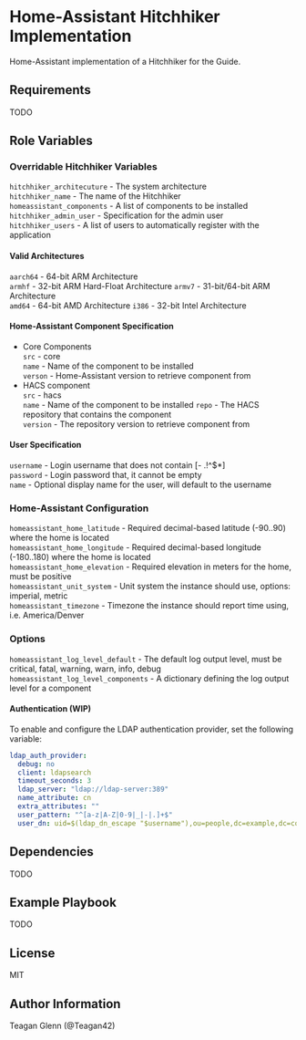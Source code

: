 Home-Assistant Hitchhiker Implementation
=========

Home-Assistant implementation of a Hitchhiker for the Guide.

Requirements
------------

TODO

Role Variables
--------------

### Overridable Hitchhiker Variables
`hitchhiker_architecuture` - The system architecture  
`hitchhiker_name` - The name of the Hitchhiker  
`homeassistant_components` - A list of components to be installed  
`hitchhiker_admin_user` - Specification for the admin user  
`hitchhiker_users` - A list of users to automatically register with the application

#### Valid Architectures 
`aarch64` - 64-bit ARM Architecture   
`armhf` - 32-bit ARM Hard-Float Architecture
`armv7` - 31-bit/64-bit ARM Architecture  
`amd64` - 64-bit AMD Architecture
`i386` - 32-bit Intel Architecture

#### Home-Assistant Component Specification
* Core Components  
    `src` - core  
    `name` - Name of the component to be installed  
    `verson` - Home-Assistant version to retrieve component from
* HACS component  
    `src` - hacs  
    `name` - Name of the component to be installed
    `repo` - The HACS repository that contains the component  
    `version` - The repository version to retrieve component from  

#### User Specification
`username` - Login username that does not contain [- .!^$*]  
`password` - Login password that, it cannot be empty  
`name` - Optional display name for the user, will default to the username

### Home-Assistant Configuration

`homeassistant_home_latitude` - Required decimal-based latitude (-90..90) where the home is located  
`homeassistant_home_longitude` - Required decimal-based longitude (-180..180) where the home is located    
`homeassistant_home_elevation` - Required elevation in meters for the home, must be positive  
`homeassistant_unit_system` - Unit system the instance should use, options: imperial, metric  
`homeassistant_timezone` - Timezone the instance should report time using, i.e. America/Denver  

### Options

`homeassistant_log_level_default` - The default log output level, must be critical, fatal, warning, warn, info, debug  
`homeassistant_log_level_components` - A dictionary defining the log output level for a component  

#### Authentication (WIP)

To enable and configure the LDAP authentication provider, set the following variable:

```yaml
ldap_auth_provider:
  debug: no
  client: ldapsearch
  timeout_seconds: 3
  ldap_server: "ldap://ldap-server:389"
  name_attribute: cn
  extra_attributes: ""
  user_pattern: "^[a-z|A-Z|0-9|_|-|.]+$"
  user_dn: uid=$(ldap_dn_escape "$username"),ou=people,dc=example,dc=com
```


Dependencies
------------

TODO

Example Playbook
----------------

TODO

License
-------

MIT

Author Information
------------------

Teagan Glenn (@Teagan42)
